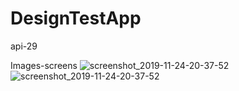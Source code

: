 # DesignTestApp
api-29

Images-screens
![screenshot_2019-11-24-20-37-52](https://user-images.githubusercontent.com/25586486/69497862-83e17500-0f07-11ea-93c9-dbf5eefc6827.png)
![screenshot_2019-11-24-20-37-52](https://user-images.githubusercontent.com/25586486/69497897-d6229600-0f07-11ea-92e1-ac051f35a1f7.png)

